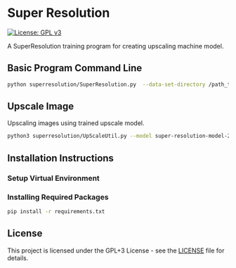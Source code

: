 # Super Resolution 
[![License: GPL v3](https://img.shields.io/badge/License-GPLv3-blue.svg)](https://www.gnu.org/licenses/gpl-3.0)

A SuperResolution training program for creating upscaling machine model.

## Basic Program Command Line

```bash
python superresolution/SuperResolution.py  --data-set-directory /path_to_training_data/ --batch-size 16 --epochs 10 --output-dir image-super-resolution-result/ --image-size 128 128 --model edsr --learning-rate 0.0003 --color-space lab  --loss-fn msa --shuffle-data-set-size 2048
```


## Upscale Image

Upscaling images using trained upscale model.

```bash
python3 superresolution/UpScaleUtil.py --model super-resolution-model-2113109.h5 --save-output  high_res.png --input-file low_res.png --batch 32 --color-space lab
```


## Installation Instructions

### Setup Virtual Environment

### Installing Required Packages

```bash
pip install -r requirements.txt
```

## License

This project is licensed under the GPL+3 License - see the [LICENSE](LICENSE) file for details.
